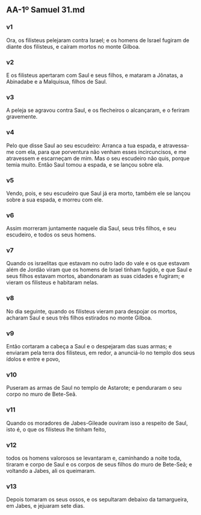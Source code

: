 ## AA-1º Samuel 31.md
### v1
 Ora, os filisteus pelejaram contra Israel; e os homens de Israel fugiram de diante dos filisteus, e caíram mortos no monte Gilboa.
### v2
 E os filisteus apertaram com Saul e seus filhos, e mataram a Jônatas, a Abinadabe e a Malquisua, filhos de Saul.
### v3
 A peleja se agravou contra Saul, e os flecheiros o alcançaram, e o feriram gravemente.
### v4
 Pelo que disse Saul ao seu escudeiro: Arranca a tua espada, e atravessa-me com ela, para que porventura não venham esses incircuncisos, e me atravessem e escarneçam de mim. Mas o seu escudeiro não quis, porque temia muito. Então Saul tomou a espada, e se lançou sobre ela.
### v5
 Vendo, pois, e seu escudeiro que Saul já era morto, também ele se lançou sobre a sua espada, e morreu com ele.
### v6
 Assim morreram juntamente naquele dia Saul, seus três filhos, e seu escudeiro, e todos os seus homens.
### v7
 Quando os israelitas que estavam no outro lado do vale e os que estavam além de Jordão viram que os homens de Israel tinham fugido, e que Saul e seus filhos estavam mortos, abandonaram as suas cidades e fugiram; e vieram os filisteus e habitaram nelas.
### v8
 No dia seguinte, quando os filisteus vieram para despojar os mortos, acharam Saul e seus três filhos estirados no monte Gilboa.
### v9
 Então cortaram a cabeça a Saul e o despejaram das suas armas; e enviaram pela terra dos filisteus, em redor, a anunciá-lo no templo dos seus ídolos e entre e povo,
### v10
 Puseram as armas de Saul no templo de Astarote; e penduraram o seu corpo no muro de Bete-Seã.
### v11
 Quando os moradores de Jabes-Gileade ouviram isso a respeito de Saul, isto é, o que os filisteus lhe tinham feito,
### v12
 todos os homens valorosos se levantaram e, caminhando a noite toda, tiraram e corpo de Saul e os corpos de seus filhos do muro de Bete-Seã; e voltando a Jabes, ali os queimaram.
### v13
 Depois tomaram os seus ossos, e os sepultaram debaixo da tamargueira, em Jabes, e jejuaram sete dias.
